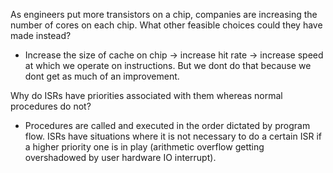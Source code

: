 As engineers put more transistors on a chip, companies are increasing the number of cores on each chip.
What other feasible choices could they have made instead?
- Increase the size of cache on chip -> increase hit rate -> increase speed at which we operate on instructions. But we dont do that because we dont get as much of an improvement.

Why do ISRs have priorities associated with them whereas normal procedures do not?
- Procedures are called and executed in the order dictated by program flow. ISRs have situations where it is not necessary to do a certain ISR if a higher priority one is in play (arithmetic overflow getting overshadowed by user hardware IO interrupt).
 
